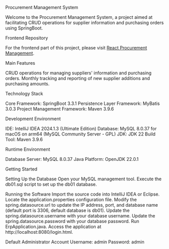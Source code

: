 Procurement Management System

Welcome to the Procurement Management System, a project aimed at facilitating CRUD operations for supplier information and purchasing orders using SpringBoot.

Frontend Repository

For the frontend part of this project, please visit [React Procurement Management](https://github.com/qiyao-liu/react-procurement-management).

Main Features

CRUD operations for managing suppliers' information and purchasing orders.
Monthly tracking and reporting of new supplier additions and purchasing amounts.



Technology Stack

Core Framework: SpringBoot 3.3.1
Persistence Layer Framework: MyBatis 3.0.3
Project Management Framework: Maven 3.9.6



Development Environment

IDE: IntelliJ IDEA 2024.1.3 (Ultimate Edition)
Database: MySQL 8.0.37 for macOS on arm64 (MySQL Community Server - GPL)
JDK: JDK 22
Build Tool: Maven 3.9.6


Runtime Environment

Database Server: MySQL 8.0.37
Java Platform: OpenJDK 22.0.1


Getting Started

Setting Up the Database
Open your MySQL management tool.
Execute the db01.sql script to set up the db01 database.

Running the Software
Import the source code into IntelliJ IDEA or Eclipse.
Locate the application.properties configuration file.
Modify the spring.datasource.url to update the IP address, port, and database name (default port is 3306, default database is db01).
Update the spring.datasource.username with your database username.
Update the spring.datasource.password with your database password.
Run ErpApplication.java.
Access the application at http://localhost:8080/login.html.

Default Administrator Account
Username: admin
Password: admin

